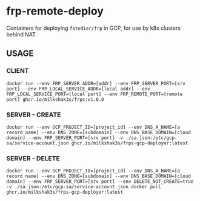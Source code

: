 # frp-remote-deploy

Containers for deploying `fatedier/frp` in GCP, for use by k8s clusters behind NAT.

## USAGE
### CLIENT
```docker run --env FRP_SERVER_ADDR=[addr] --env FRP_SERVER_PORT=[srv port] --env FRP_LOCAL_SERVICE_ADDR=[local addr] --env FRP_LOCAL_SERVICE_PORT=[local port] --env FRP_REMOTE_PORT=[remote port] ghcr.io/milkshak3s/frpc:v1.0.0```
### SERVER - CREATE
```docker run --env GCP_PROJECT_ID=[project_id] --env DNS_A_NAME=[a record name] --env DNS_ZONE=[subdomain] --env DNS_BASE_DOMAIN=[cloud domain] --env FRP_SERVER_PORT=[srv port] -v ./sa.json:/etc/gcp-sa/service-account.json ghcr.io/milkshak3s/frps-gcp-deployer:latest```
### SERVER - DELETE
```docker run --env GCP_PROJECT_ID=[project_id] --env DNS_A_NAME=[a record name] --env DNS_ZONE=[subdomain] --env DNS_BASE_DOMAIN=[cloud domain] --env FRP_SERVER_PORT=[srv port] --env DELETE_NOT_CREATE=true -v ./sa.json:/etc/gcp-sa/service-account.json docker pull ghcr.io/milkshak3s/frps-gcp-deployer:latest```
